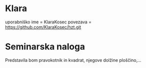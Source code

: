 # Klara
uporabniško ime = KlaraKosec
povezava = https://github.com/KlaraKosec/hzt.git

# Seminarska naloga
Predstavila bom pravokotnik in kvadrat, njegove dolžine ploščino,...
